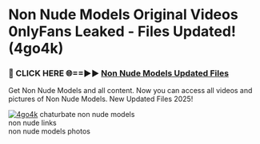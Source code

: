 # Non Nude Models Original Videos 0nlyFans Leaked - Files Updated! (4go4k)

<h3>🔴 CLICK HERE 🌐==►► <a href="https://tinyurl.com/4mcuefdz" rel="nofollow">Non Nude Models Updated Files</a></h3>

Get Non Nude Models and all content. Now you can access all videos and pictures of Non Nude Models. New Updated Files 2025!

[![4go4k](https://i.imgur.com/StAQSOY.gif)](https://tinyurl.com/4mcuefdz)
chaturbate non nude models<br>
non nude links<br>
non nude models photos